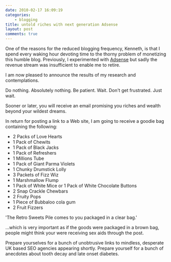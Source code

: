 ```yaml
---
date: 2010-02-17 16:09:19
categories:
    - blogging
title: untold riches with next generation Adsense
layout: post
comments: true
---
```

One of the reasons for the reduced blogging frequency, Kenneth, is
that I spend every waking hour devoting time to the thorny problem of
monetizing this humble blog. Previously, I experimented with
[Adsense](http://www.nbrightside.com/blog/2008/01/19/adsense-milestone/)
but sadly the revenue stream was insufficient to enable me to retire.

I am now pleased to announce the results of my research and
contemplations.

Do nothing. Absolutely nothing. Be patient. Wait. Don't get
frustrated.  Just wait.

Sooner or later, you will receive an email promising you riches and
wealth beyond your wildest dreams.

In return for posting a link to a Web site, I am going to receive a
goodie bag containing the following:

-   2 Packs of Love Hearts
-   1 Pack of Chewits
-   1 Pack of Black Jacks
-   1 Pack of Refreshers
-   1 Millions Tube
-   1 Pack of Giant Parma Violets
-   1 Chunky Drumstick Lolly
-   3 Packets of Fizz Wiz
-   1 Marshmallow Flump
-   1 Pack of White Mice or 1 Pack of White Chocolate Buttons
-   2 Snap Crackle Chewbars
-   2 Fruity Pops
-   1 Piece of Bubbaloo cola gum
-   2 Fruit Fizzers

'The Retro Sweets Pile comes to you packaged in a clear bag.'

...which is very important as if the goods were packaged in a brown
bag, people might think your were receiving sex aids through the post.

Prepare yourselves for a bunch of unobtrusive links to mindless,
desperate UK based SEO agencies appearing shortly. Prepare yourself
for a bunch of anecdotes about tooth decay and late onset diabetes.
